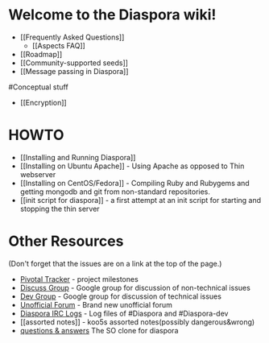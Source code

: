 # Welcome to the Diaspora wiki!

* [[Frequently Asked Questions]]
   * [[Aspects FAQ]]
* [[Roadmap]]
* [[Community-supported seeds]]
* [[Message passing in Diaspora]]

#Conceptual stuff
* [[Encryption]]

# HOWTO
* [[Installing and Running Diaspora]]
* [[Installing on Ubuntu Apache]] - Using Apache as opposed to Thin webserver
* [[Installing on CentOS/Fedora]] - Compiling Ruby and Rubygems and getting mongodb and git from non-standard repositories.
* [[init script for diaspora]] - a first attempt at an init script for starting and stopping the thin server

# Other Resources
(Don't forget that the issues are on a link at the top of the page.)

* [Pivotal Tracker](https://www.pivotaltracker.com/projects/61641) - project milestones
* [Discuss Group](http://groups.google.com/group/diaspora-discuss) - Google group for discussion of non-technical issues
* [Dev Group](http://groups.google.com/group/diaspora-dev) - Google group for discussion of technical issues
* [Unofficial Forum](http://forum.conni.ca/) - Brand new unofficial forum
* [Diaspora IRC Logs](http://logs.9-to-5designs.com) - Log files of #Diaspora and #Diaspora-dev
* [[assorted notes]] - koo5s assorted notes(possibly dangerous&wrong)
* [questions & answers](http://diaspora.shapado.com/) The SO clone for diaspora